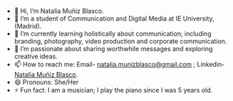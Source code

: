 - 👋 Hi, I’m Natalia Muñiz Blasco.
- 👀 I’m a student of Communication and Digital Media at IE University,(Madrid).
- 🌱 I’m currently learning holistically about communication; including branding, photography, video production and corporate communication.
- 💞️ I’m passionate about sharing worthwhile messages and exploring creative ideas.
- 📫 How to reach me: Email- natalia.munizblasco@gmail.com ; Linkedin- [Natalia Muñiz Blasco](https://www.linkedin.com/in/nataliamuñizblasco/). 
- 😄 Pronouns: She/Her
- ⚡ Fun fact: I am a musician; I play the piano since I was 5 years old.

<!---
natalia-munizblasco/natalia-munizblasco is a ✨ special ✨ repository because its `README.md` (this file) appears on your GitHub profile.
You can click the Preview link to take a look at your changes.
--->
